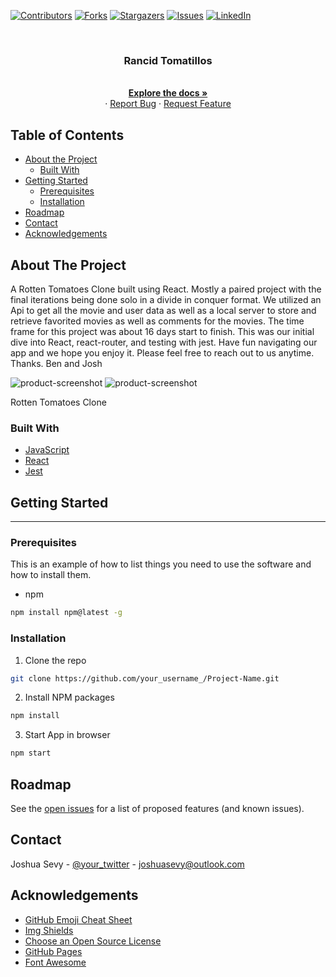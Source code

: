 [![Contributors][contributors-shield]][contributors-url]
[![Forks][forks-shield]][forks-url]
[![Stargazers][stars-shield]][stars-url]
[![Issues][issues-shield]][issues-url]
[![LinkedIn][linkedin-shield]][linkedin-url]

<br />
<p align="center">
  <h3 align="center">Rancid Tomatillos</h3>

  <p align="center">
    <br />
    <a href="https://github.com/JoshSevy/rancid_tomatillos"><strong>Explore the docs »</strong></a>
    <br />
    ·
    <a href="https://github.com/JoshSevy/rancid_tomatillos/issues">Report Bug</a>
    ·
    <a href="https://github.com/JoshSevy/rancid_tomatillos/issues">Request Feature</a>
  </p>
</p>

## Table of Contents

* [About the Project](#about-the-project)
  * [Built With](#built-with)
* [Getting Started](#getting-started)
  * [Prerequisites](#prerequisites)
  * [Installation](#installation)
* [Roadmap](#roadmap)
* [Contact](#contact)
* [Acknowledgements](#acknowledgements)



<!-- ABOUT THE PROJECT -->
## About The Project

A Rotten Tomatoes Clone built using React. Mostly a paired project with the final iterations being done solo in a divide in conquer format. We utilized an Api to get all the movie and user data as well as a local server to store and retrieve favorited movies as well as comments for the movies. The time frame for this project was about 16 days start to finish. This was our initial dive into React, react-router, and testing with jest. Have fun navigating our app and we hope you enjoy it. Please feel free to reach out to us anytime. Thanks. Ben and Josh
<!-- Project screen shots here -->
![product-screenshot](https://media.giphy.com/media/h3csoSbrzUKRE4NnAx/giphy.gif)
![product-screenshot](https://media.giphy.com/media/f4IxPKxhZAUYnkutRI/giphy.gif)


Rotten Tomatoes Clone

### Built With

* [JavaScript](https://Javascript.com)
* [React](https://reactjs.org)
* [Jest](https://jestjs.io/)

<!-- GETTING STARTED -->
## Getting Started

---

### Prerequisites

This is an example of how to list things you need to use the software and how to install them.
* npm
```sh
npm install npm@latest -g
```

### Installation

1. Clone the repo
```sh
git clone https://github.com/your_username_/Project-Name.git
```
2. Install NPM packages
```sh
npm install
```
3. Start App in browser
```sh
npm start
```


<!-- ROADMAP -->
## Roadmap

See the [open issues](https://github.com/JoshSevy/rancid_tomatillos/issues) for a list of proposed features (and known issues).


<!-- CONTACT -->
## Contact

Joshua Sevy - [@your_twitter](https://twitter.com/joshsevy) - joshuasevy@outlook.com

<!-- ACKNOWLEDGEMENTS -->
## Acknowledgements
* [GitHub Emoji Cheat Sheet](https://www.webpagefx.com/tools/emoji-cheat-sheet)
* [Img Shields](https://shields.io)
* [Choose an Open Source License](https://choosealicense.com)
* [GitHub Pages](https://pages.github.com)
* [Font Awesome](https://fontawesome.com)





<!-- MARKDOWN LINKS & IMAGES -->
<!-- https://www.markdownguide.org/basic-syntax/#reference-style-links -->
[contributors-shield]: https://img.shields.io/github/contributors/JoshSevy/rancid_tomatillos.svg?style=flat-square
[contributors-url]: https://github.com/JoshSevy/rancid_tomatillos/graphs/contributors
[forks-shield]: https://img.shields.io/github/forks/JoshSevy/rancid_tomatillos.svg?style=flat-square
[forks-url]: https://github.com/JoshSevy/rancid_tomatillos/network/members
[stars-shield]: https://img.shields.io/github/stars/JoshSevy/rancid_tomatillos.svg?style=flat-square
[stars-url]: https://github.com/JoshSevy/rancid_tomatillos/stargazers
[issues-shield]: https://img.shields.io/github/issues/JoshSevy/rancid_tomatillos.svg?style=flat-square
[issues-url]: https://github.com/JoshSevy/rancid_tomatillos/issues
[linkedin-shield]: https://img.shields.io/badge/-LinkedIn-black.svg?style=flat-square&logo=linkedin&colorB=555
[linkedin-url]: https://linkedin.com/in/joshua-sevy
[product-screenshot]: images/screenshot.png
